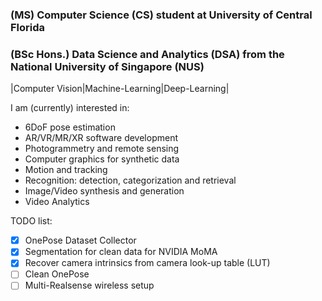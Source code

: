 ### (MS) Computer Science (CS) student at University of Central Florida
### (BSc Hons.) Data Science and Analytics (DSA) from the National University of Singapore (NUS)
|Computer Vision|Machine-Learning|Deep-Learning|

I am (currently) interested in:
- 6DoF pose estimation
- AR/VR/MR/XR software development
- Photogrammetry and remote sensing
- Computer graphics for synthetic data
- Motion and tracking
- Recognition: detection, categorization and retrieval
- Image/Video synthesis and generation
- Video Analytics

TODO list:
- [x] OnePose Dataset Collector
- [x] Segmentation for clean data for NVIDIA MoMA
- [x] Recover camera intrinsics from camera look-up table (LUT)
- [ ] Clean OnePose
- [ ] Multi-Realsense wireless setup
